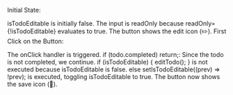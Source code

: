 Initial State:

isTodoEditable is initially false.
The input is readOnly because readOnly={!isTodoEditable} evaluates to true.
The button shows the edit icon (✏️).
First Click on the Button:

The onClick handler is triggered.
if (todo.completed) return;: Since the todo is not completed, we continue.
if (isTodoEditable) { editTodo(); } is not executed because isTodoEditable is false.
else setIsTodoEditable((prev) => !prev); is executed, toggling isTodoEditable to true.
The button now shows the save icon (📁).
